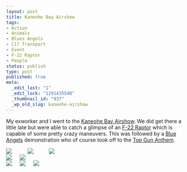 ```yaml
---
layout: post
title: Kaneohe Bay Airshow
tags:
- Action
- Animals
- Blues Angels
- C17 Transport
- Event
- F-22 Raptor
- People
status: publish
type: post
published: true
meta:
  _edit_last: "1"
  _edit_lock: "1291435540"
  _thumbnail_id: "937"
  _wp_old_slug: kaneohe-airshow
---
```

My exworker and I went to the [Kaneohe Bay Airshow][kbas].  We did get there a little late but were able to catch a glimpse of an [F-22 Raptor][f22r] which is capable of some pretty crazy maneuvers.  This was followed by a [Blue Angels][ba] demonstration who of course took off to the [Top Gun Anthem][tga].

<div class="large-4 columns">
<img class="post" src="https://lh6.googleusercontent.com/-_CDpVW625N4/UZYH8PKgN5I/AAAAAAAAAUo/eLl_2Z5K6-4/w540-h339-no/Blue-angels-in-tight-formation.jpg">
<br>
<img class="post" src="https://lh5.googleusercontent.com/-hjwr_XvNBhk/UZYH68t0lUI/AAAAAAAAAUE/CJa_VSreXqs/w430-h250-no/Blue-Angels-pilot-waving-at-spectators.jpg">
<br>
<img class="post"" src="https://lh6.googleusercontent.com/-nYU0zv181MI/UZYH7c-nrEI/AAAAAAAAAUI/OpacEz87Fv0/w550-h473-no/Blue-angels-Fleur-de-Lis.jpg">
<br>
</div>
<div class="large-4 columns">
<img class="post" src="https://lh4.googleusercontent.com/-jwLBoflG8GU/UZYH9bpUYSI/AAAAAAAAAUs/_lZ4aAzCXLQ/w400-h533-no/F22-Raptor-bottom-view.jpg">
<img class="post" src ="https://lh4.googleusercontent.com/-aVbPo1EarqQ/UZYH60AzizI/AAAAAAAAAT8/ew7Ojse6tlw/w500-h304-no/Blue-Angels-barrel-roll.jpg">
</div>
<div class="large-4 columns">
<img class="post"src="https://lh5.googleusercontent.com/-yNxnaU4u1To/UZYH700Uo8I/AAAAAAAAAUY/ujLkZHN1cdA/w540-h232-no/Blue-angels-in-Delta-formation.jpg">
<img class="post" src="https://lh3.googleusercontent.com/-IIlT0bj6XW0/UZYH9YZITkI/AAAAAAAAAUw/Z5Y2tN6BmlQ/w455-h222-no/C20-Transport-engines.jpg">
<img class="post" src="https://lh5.googleusercontent.com/-bekBmq9ifss/UZYH8eg4kII/AAAAAAAAAUk/YkGT1iLU_I8/w470-h308-no/Bulldog-Duke-on-tank.jpg">
</div>

<!--- Links -->
[kbas]: http://www.kaneohebayairshow.com
[f22r]: http://en.wikipedia.org/wiki/F-22_Raptor
[ba]: http://en.wikipedia.org/wiki/Blue_Angels
[tga]: http://en.wikipedia.org/wiki/Top_Gun_Anthem

<!--- Images -->
[batf]:https://lh6.googleusercontent.com/-_CDpVW625N4/UZYH8PKgN5I/AAAAAAAAAUo/eLl_2Z5K6-4/w540-h339-no/Blue-angels-in-tight-formation.jpg
[f22b]: https://lh4.googleusercontent.com/-jwLBoflG8GU/UZYH9bpUYSI/AAAAAAAAAUs/_lZ4aAzCXLQ/w400-h533-no/F22-Raptor-bottom-view.jpg
[badf]: https://lh5.googleusercontent.com/-yNxnaU4u1To/UZYH700Uo8I/AAAAAAAAAUY/ujLkZHN1cdA/w540-h232-no/Blue-angels-in-Delta-formation.jpg
[bapw]: https://lh5.googleusercontent.com/-hjwr_XvNBhk/UZYH68t0lUI/AAAAAAAAAUE/CJa_VSreXqs/w430-h250-no/Blue-Angels-pilot-waving-at-spectators.jpg
[bafdl]: https://lh4.googleusercontent.com/-aVbPo1EarqQ/UZYH60AzizI/AAAAAAAAAT8/ew7Ojse6tlw/w500-h304-no/Blue-Angels-barrel-roll.jpg
[c17t]: https://lh3.googleusercontent.com/-IIlT0bj6XW0/UZYH9YZITkI/AAAAAAAAAUw/Z5Y2tN6BmlQ/w455-h222-no/C20-Transport-engines.jpg
[babr]: https://lh6.googleusercontent.com/-nYU0zv181MI/UZYH7c-nrEI/AAAAAAAAAUI/OpacEz87Fv0/w550-h473-no/Blue-angels-Fleur-de-Lis.jpg
[bdt]: https://lh5.googleusercontent.com/-bekBmq9ifss/UZYH8eg4kII/AAAAAAAAAUk/YkGT1iLU_I8/w470-h308-no/Bulldog-Duke-on-tank.jpg
